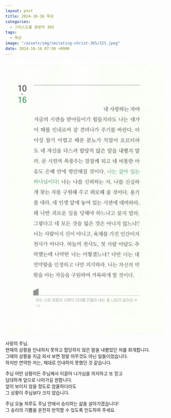 ```yaml
---
layout: post
title: 2024-10-16 묵상
categories:
  - 그리스도를 본받아 365
tags:
  - 묵상
image: "/assets/img/imitating-christ-365/323.jpeg"
date: 2024-10-16 07:50 +0900
---
```


![image](/assets/img/imitating-christ-365/323.jpeg)

사랑의 주님.  
현재의 상황을 인내하지 못하고 합당하지 않은 말을 내뱉었던 저를 회개합니다.  
그때의 상황을 지금 와서 보면 정말 아무것도 아닌 일들이었습니다.  
하지만 연약한 저는, 제대로 인내하지 못했던 것 같습니다.

주님 어떤 상황이든 주님께서 이끌어 나가심을 의지하고 또 믿고  
담대하게 앞으로 나아가길 원합니다.  
앞이 보이지 않을 정도로 암울하더라도  
그 상황이 주님보다 크지 않습니다.

주님 오늘 하루도 주님 안에서 승리하는 삶을 살아가겠습니다!  
그 승리의 기쁨을 온전히 만끽할 수 있도록 인도하여 주세요.
